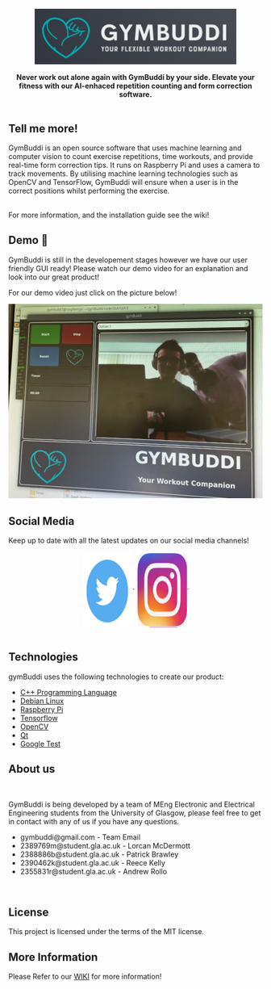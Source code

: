 

<!-- LOGO AND SLOGAN -->
</br>
<div align="center">

   <img src=https://github.com/patrickbrawley/gymBuddi/blob/main/Images/gymbuddi_landscape_logo.png alt="logo" width="400" div align=center />
   </br>
   </br>
<b> Never work out alone again with GymBuddi by your side. Elevate your fitness with our AI-enhaced repetition counting and form correction software. </b>
   </br>
   </br>
</div>
<div align="left">
    <h2 align="left">Tell me more! </h2>
    <p>GymBuddi is an open source software that uses machine learning and computer vision to count exercise repetitions, time workouts, and provide real-time form correction tips. It runs on Raspberry Pi and uses a camera to track movements. By utilising machine learning technologies such as OpenCV and TensorFlow, GymBuddi will ensure when a user is in the correct positions whilst performing the exercise.</p>
    <br>
    For more information, and the installation guide see the wiki!
    </br>
    
</div>
<div align="left">
   <h2 align="left">Demo 🎥 </h2>
   <p>GymBuddi is still in the developement stages however we have our user friendly GUI ready! Please watch our demo video for an explanation and look into our great product! 

For our demo video just click on the picture below!
   </br> 
   </div> 

   [![demo](https://github.com/patrickbrawley/gymBuddi/blob/main/Images/sexyboys.jpg)](https://vimeo.com/818156271)
   </br>

<div align="left">
   <h2>Social Media </h2>
   <p>Keep up to date with all the latest updates on our social media channels!</p>
   <p align="center">
<a href="https://twitter.com" target="blank"><img align="center" src=https://github.com/patrickbrawley/gymBuddi/blob/main/Images/twitter.png alt="twitter" height="150" width="100" /></a>·
<a href="https://instagram.com/gymbuddipi/" target="blank"><img align="center" src=https://github.com/patrickbrawley/gymBuddi/blob/main/Images/instagram.png alt="instagram" height="150" width="100" /></a>·
    </br>
    </br>
    
   
## Technologies 
gymBuddi uses the following technologies to create our product:
- [C++ Programming Language](https://www.cplusplus.com/)
- [Debian Linux](https://www.linux.org/)
- [Raspberry Pi](https://www.raspberrypi.org)
- [Tensorflow](https://www.tensorflow.org/)
- [OpenCV](https://opencv.org/)
- [Qt](https://www.qt.io/)
- [Google Test](https://github.com/google/googletest)

    
</div>
    <h2> About us </h2>
    </br>
    <p> GymBuddi is being developed by a team of MEng Electronic and Electrical Engineering students from the University of Glasgow, please feel free to get in contact with any of us if you have any questions. </p>
    <ul>
   <li> gymbuddi@gmail.com - Team Email </li>
   <li> 2389769m@student.gla.ac.uk - Lorcan McDermott </li>
   <li> 2388886b@student.gla.ac.uk - Patrick Brawley  </li>
   <li> 2390462k@student.gla.ac.uk - Reece Kelly </li>
   <li> 2355831r@student.gla.ac.uk - Andrew Rollo </li>
    </ul>
    </br>
    <h2> License </h2>
    <p> This project is licensed under the terms of the MIT license. </p>
    

## More Information
Please Refer to our [WIKI](https://github.com/patrickbrawley/gymBuddi/wiki) for more information!


